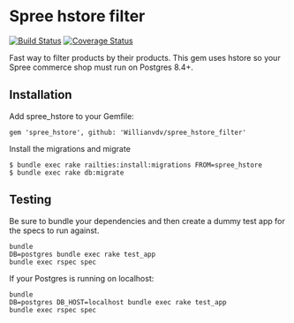 Spree hstore filter
===

[![Build Status](https://travis-ci.org/Willianvdv/spree_hstore_filter.png?branch=master)](https://travis-ci.org/Willianvdv/spree_hstore) [![Coverage Status](https://coveralls.io/repos/Willianvdv/spree_hstore_filter/badge.png)](https://coveralls.io/r/Willianvdv/spree_hstore_filter)

Fast way to filter products by their products. This gem uses hstore so your Spree commerce shop must run on Postgres 8.4+.



Installation
------------

Add spree_hstore to your Gemfile:

```
gem 'spree_hstore', github: 'Willianvdv/spree_hstore_filter'
```

Install the migrations and migrate

```
$ bundle exec rake railties:install:migrations FROM=spree_hstore
$ bundle exec rake db:migrate
```

Testing
-------

Be sure to bundle your dependencies and then create a dummy test app for the specs to run against.

```
bundle
DB=postgres bundle exec rake test_app
bundle exec rspec spec
```

If your Postgres is running on localhost:

```
bundle
DB=postgres DB_HOST=localhost bundle exec rake test_app
bundle exec rspec spec
```
